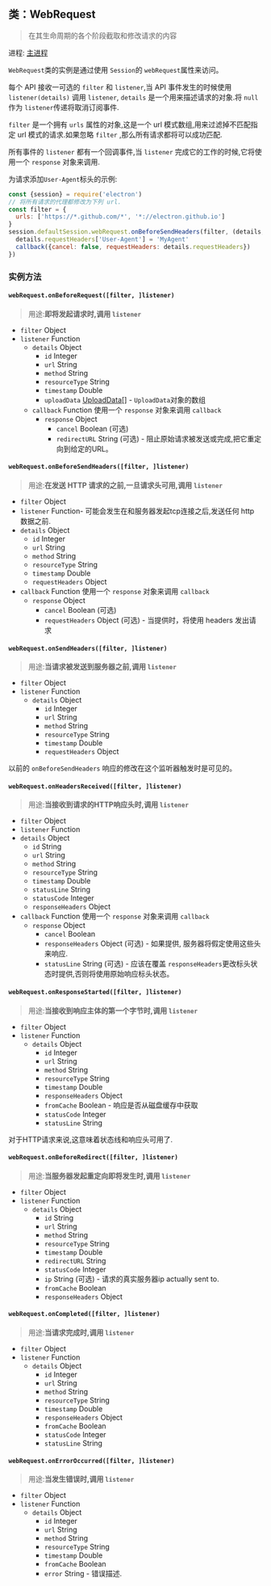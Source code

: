 ## 类：WebRequest

> 在其生命周期的各个阶段截取和修改请求的内容

进程: [主进程](../glossary.md#main-process)         

 `WebRequest`类的实例是通过使用 `Session`的 `webRequest`属性来访问。
 
每个 API 接收一可选的 `filter` 和 `listener`,当 API 事件发生的时候使用 `listener(details)` 调用 `listener`, `details` 是一个用来描述请求的对象.将 `null`作为 `listener`传递将取消订阅事件.

 `filter` 是一个拥有 `urls` 属性的对象,这是一个 url 模式数组,用来过滤掉不匹配指定 url 模式的请求.如果忽略 `filter` ,那么所有请求都将可以成功匹配.

所有事件的 `listener` 都有一个回调事件,当 `listener` 完成它的工作的时候,它将使用一个 `response` 对象来调用.

为请求添加`User-Agent`标头的示例:
```JavaScript
const {session} = require('electron')
// 将所有请求的代理都修改为下列 url.
const filter = {
  urls: ['https://*.github.com/*', '*://electron.github.io']
}
session.defaultSession.webRequest.onBeforeSendHeaders(filter, (details, callback) => {
  details.requestHeaders['User-Agent'] = 'MyAgent'
  callback({cancel: false, requestHeaders: details.requestHeaders})
})
```

### 实例方法

#### `webRequest.onBeforeRequest([filter, ]listener)`
> 用途:**即将发起请求时,调用 `listener`**

* `filter` Object
* `listener` Function
  * `details` Object
    * `id` Integer
    * `url` String
    * `method` String
    * `resourceType` String
    * `timestamp` Double
    * `uploadData` [UploadData[]](structures/upload-data.md) - `UploadData`对象的数组
  * `callback` Function 使用一个 `response` 对象来调用 `callback`
    * `response` Object
      * `cancel` Boolean (可选)
      * `redirectURL` String (可选) -   阻止原始请求被发送或完成,把它重定向到给定的URL。

#### `webRequest.onBeforeSendHeaders([filter, ]listener)`
> 用途:**在发送 HTTP 请求的之前,一旦请求头可用,调用 `listener`**

* `filter` Object
* `listener` Function- 可能会发生在和服务器发起tcp连接之后,发送任何 http 数据之前.
* `details` Object
  * `id` Integer
  * `url` String
  * `method` String
  * `resourceType` String
  * `timestamp` Double
  * `requestHeaders` Object
* `callback` Function 使用一个 `response` 对象来调用 `callback`
  * `response` Object
    * `cancel` Boolean (可选)
    * `requestHeaders` Object (可选) - 当提供时，将使用 headers 发出请求

#### `webRequest.onSendHeaders([filter, ]listener)`
> 用途:**当请求被发送到服务器之前,调用 `listener`**

* `filter` Object
* `listener` Function
  * `details` Object
    * `id` Integer
    * `url` String
    * `method` String
    * `resourceType` String
    * `timestamp` Double
    * `requestHeaders` Object

以前的 `onBeforeSendHeaders` 响应的修改在这个监听器触发时是可见的。

#### `webRequest.onHeadersReceived([filter, ]listener)`
> 用途:**当接收到请求的HTTP响应头时,调用 `listener`**

* `filter` Object
* `listener` Function
* `details` Object
  * `id` String
  * `url` String
  * `method` String
  * `resourceType` String
  * `timestamp` Double
  * `statusLine` String
  * `statusCode` Integer
  * `responseHeaders` Object
* `callback` Function 使用一个 `response` 对象来调用 `callback`
  * `response` Object
    * `cancel` Boolean
    * `responseHeaders` Object (可选) - 如果提供, 服务器将假定使用这些头来响应.
    * `statusLine` String (可选) - 应该在覆盖 `responseHeaders`更改标头状态时提供,否则将使用原始响应标头状态。


#### `webRequest.onResponseStarted([filter, ]listener)`
> 用途:**当接收到响应主体的第一个字节时,调用 `listener`**

* `filter` Object
* `listener` Function
  * `details` Object
    * `id` Integer
    * `url` String
    * `method` String
    * `resourceType` String
    * `timestamp` Double
    * `responseHeaders` Object
    * `fromCache` Boolean - 响应是否从磁盘缓存中获取
    * `statusCode` Integer
    * `statusLine` String
    
对于HTTP请求来说,这意味着状态线和响应头可用了.

#### `webRequest.onBeforeRedirect([filter, ]listener)`
> 用途:**当服务器发起重定向即将发生时,调用 `listener`**

* `filter` Object
* `listener` Function
  * `details` Object
    * `id` String
    * `url` String
    * `method` String
    * `resourceType` String
    * `timestamp` Double
    * `redirectURL` String
    * `statusCode` Integer
    * `ip` String (可选) - 请求的真实服务器ip
      actually sent to.
    * `fromCache` Boolean
    * `responseHeaders` Object

#### `webRequest.onCompleted([filter, ]listener)`
> 用途:**当请求完成时,调用 `listener`**

* `filter` Object
* `listener` Function
  * `details` Object
    * `id` Integer
    * `url` String
    * `method` String
    * `resourceType` String
    * `timestamp` Double
    * `responseHeaders` Object
    * `fromCache` Boolean
    * `statusCode` Integer
    * `statusLine` String

#### `webRequest.onErrorOccurred([filter, ]listener)`
> 用途:**当发生错误时,调用 `listener`**

* `filter` Object
* `listener` Function
  * `details` Object
    * `id` Integer
    * `url` String
    * `method` String
    * `resourceType` String
    * `timestamp` Double
    * `fromCache` Boolean
    * `error` String - 错误描述.